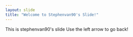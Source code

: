 ```yaml
---
layout: slide
title: "Welcome to Stephenvan90's Slide!"
---
```

This is stephenvan90's slide
Use the left arrow to go back!
